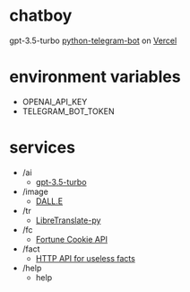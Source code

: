 # chatboy
gpt-3.5-turbo [python-telegram-bot](https://docs.python-telegram-bot.org/en/stable/) on [Vercel](https://vercel.com/dashboard)

# environment variables
- OPENAI_API_KEY
- TELEGRAM_BOT_TOKEN

# services
- /ai
  - [gpt-3.5-turbo](https://platform.openai.com/docs/models/gpt-3-5)
- /image
  - [DALL.E](https://platform.openai.com/docs/models/dall-e)
- /tr
  - [LibreTranslate-py](https://github.com/argosopentech/LibreTranslate-py)
- /fc
  - [Fortune Cookie API](http://yerkee.com/api)
- /fact
  - [HTTP API for useless facts](https://uselessfacts.jsph.pl/)
- /help
  - help
